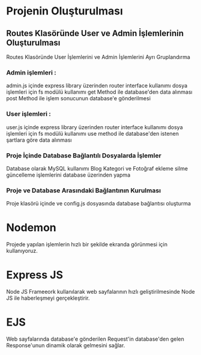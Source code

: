 # Projenin Oluşturulması

## Routes Klasöründe User ve Admin İşlemlerinin Oluşturulması
Routes Klasöründe User İşlemlerini ve Admin İşlemlerini Ayrı Gruplandırma

### Admin işlemleri :
admin.js içinde express library üzerinden router interface kullanımı
dosya işlemleri için fs modülü kullanımı
get Method ile database'den data alınması
post Method ile işlem sonucunun database'e gönderilmesi

### User işlemleri :
user.js içinde express library üzerinden router interface kullanımı
dosya işlemleri için fs modülü kullanımı
use method ile database'den istenen şartlara göre data alınması

### Proje İçinde Database Bağlantılı Dosyalarda İşlemler
Database olarak MySQL kullanımı
Blog Kategori ve Fotoğraf ekleme silme güncelleme işlemlerini database üzerinden yapma

### Proje ve Database Arasındaki Bağlantının Kurulması
Proje klasörü içinde ve config.js dosyasında database bağlantısı oluşturma

# Nodemon
Projede yapılan işlemlerin hızlı bir şekilde ekranda görünmesi için kullanıyoruz.

# Express JS
Node JS Frameeork kullanılarak web sayfalarının hızlı geliştirilmesinde Node JS ile haberleşmeyi gerçekleştirir.

# EJS
Web sayfalarında database'e gönderilen Request'in database'den gelen Response'unun dinamik olarak gelmesini sağlar.
